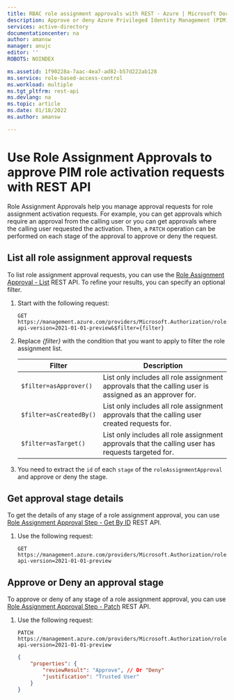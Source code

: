 ```yaml
---
title: RBAC role assignment approvals with REST - Azure | Microsoft Docs
description: Approve or deny Azure Privileged Identity Management (PIM) role assignment request approvals using REST API
services: active-directory
documentationcenter: na
author: amansw
manager: anujc
editor: ''
ROBOTS: NOINDEX

ms.assetid: 1f90228a-7aac-4ea7-ad82-b57d222ab128
ms.service: role-based-access-control
ms.workload: multiple
ms.tgt_pltfrm: rest-api
ms.devlang: na
ms.topic: article
ms.date: 01/18/2022
ms.author: amansw

---
```


# Use Role Assignment Approvals to approve PIM role activation requests with REST API
Role Assignment Approvals help you manage approval requests for role assignment activation requests. For example, you can get approvals which require an approval from the calling user or you can get approvals where the calling user requested the activation. Then, a `PATCH` operation can be performed on each stage of the approval to approve or deny the request.

## List all role assignment approval requests

To list role assignment approval requests, you can use the [Role Assignment Approval - List](/rest/api/authorization/role-assignment-approval/list) REST API. To refine your results, you can specify an optional filter.

1. Start with the following request:

    ```http
    GET https://management.azure.com/providers/Microsoft.Authorization/roleAssignmentApprovals?api-version=2021-01-01-preview&$filter={filter}
    ```    

1. Replace *{filter}* with the condition that you want to apply to filter the role assignment list.

    | Filter | Description |
    | --- | --- |
    | `$filter=asApprover()` | List only includes all role assignment approvals that the calling user is assigned as an approver for. |
    | `$filter=asCreatedBy()` | List only includes all role assignment approvals that the calling user created requests for. |
    | `$filter=asTarget()` | List only includes all role assignment approvals that the calling user has requests targeted for. |

1. You need to extract the `id` of each `stage` of the `roleAssignmentApproval` and approve or deny the stage.

## Get approval stage details

To get the details of any stage of a role assignment approval, you can use [Role Assignment Approval Step - Get By ID](/rest/api/authorization/role-assignment-approval-step/get-by-id) REST API.

1. Use the following request:

    ```http
    GET https://management.azure.com/providers/Microsoft.Authorization/roleAssignmentApprovals/{approvalId}/stages/{stageId}?api-version=2021-01-01-preview
    ```    

## Approve or Deny an approval stage

To approve or deny of any stage of a role assignment approval, you can use [Role Assignment Approval Step - Patch](/rest/api/authorization/role-assignment-approval-step/patch) REST API.

1. Use the following request:

    ```http
    PATCH https://management.azure.com/providers/Microsoft.Authorization/roleAssignmentApprovals/{approvalId}/stages/{stageId}?api-version=2021-01-01-preview
    ```  
    ````json
    {    
        "properties": {
            "reviewResult": "Approve", // Or "Deny"
            "justification": "Trusted User"
        }
    }
    ````
